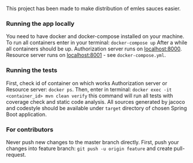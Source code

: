 This project has been made to make distribution of emles sauces easier.

### Running the app locally
You need to have docker and docker-compose installed on your machine.
To run all containers enter in your terminal:
`docker-compose up`
After a while all containers should be up.
Authorization server runs on [localhost:8000](http://localhost:8000).
Resource server runs on [localhost:8001](http://localhost:8001) - see `docker-compose.yml`.
### Running the tests
First, check id of container on which works Authorization server or Resource server:
`docker ps`. Then, enter in terminal:
`docker exec -it <container_id> mvn clean verify`
this command will run all tests with coverage check and static code analysis. All sources generated by jacoco and codestyle should be available under `target` directory of chosen Spring Boot application.
### For contributors
Never push new changes to the master branch directly. First, push your changes into feature branch:
`git push -u origin feature` and create pull-request.